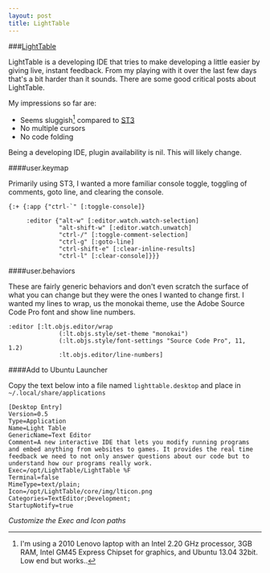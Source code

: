 ```yaml
---
layout: post
title: LightTable
---
```


###[LightTable](http://lighttable.com)

LightTable is a developing IDE that tries to make developing a little easier by giving live, instant feedback. From my playing with it over the last few days that's a bit harder than it sounds. There are some good critical posts about LightTable.

My impressions so far are:

* Seems sluggish[^1] compared to [ST3](http://sublimetext.com/3)
* No multiple cursors
* No code folding

Being a developing IDE, plugin availability is nil. This will likely change.

####user.keymap

Primarily using ST3, I wanted a more familiar console toggle, toggling of comments, goto line, and clearing the console.

```
{:+ {:app {"ctrl-`" [:toggle-console]}

     :editor {"alt-w" [:editor.watch.watch-selection]
              "alt-shift-w" [:editor.watch.unwatch]
              "ctrl-/" [:toggle-comment-selection]
              "ctrl-g" [:goto-line]
              "ctrl-shift-e" [:clear-inline-results]
              "ctrl-l" [:clear-console]}}}
```

####user.behaviors

These are fairly generic behaviors and don't even scratch the surface of what you can change but they were the ones I wanted to change first. I wanted my lines to wrap, us the monokai theme, use the Adobe Source Code Pro font and show line numbers.

```
:editor [:lt.objs.editor/wrap
              (:lt.objs.style/set-theme "monokai")
              (:lt.objs.style/font-settings "Source Code Pro", 11, 1.2)
              :lt.objs.editor/line-numbers]
```

####Add to Ubuntu Launcher

Copy the text below into a file named `lighttable.desktop` and place in `~/.local/share/applications`

```
[Desktop Entry]
Version=0.5
Type=Application
Name=Light Table
GenericName=Text Editor
Comment=A new interactive IDE that lets you modify running programs and embed anything from websites to games. It provides the real time feedback we need to not only answer questions about our code but to understand how our programs really work.
Exec=/opt/LightTable/LightTable %F
Terminal=false
MimeType=text/plain;
Icon=/opt/LightTable/core/img/lticon.png
Categories=TextEditor;Development;
StartupNotify=true
```

*Customize the Exec and Icon paths*

[^1]: I'm using a 2010 Lenovo laptop with an Intel 2.20 GHz processor, 3GB RAM, Intel GM45 Express Chipset for graphics, and Ubuntu 13.04 32bit. Low end but works..


